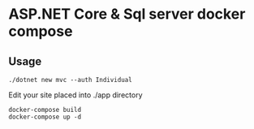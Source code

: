 # ASP.NET Core & Sql server docker compose 

## Usage
```
./dotnet new mvc --auth Individual
```

Edit your site placed into ./app directory

```
docker-compose build
docker-compose up -d
```

